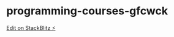 # programming-courses-gfcwck

[Edit on StackBlitz ⚡️](https://stackblitz.com/edit/programming-courses-gfcwck)